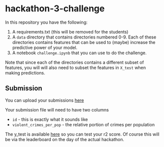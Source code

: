 # hackathon-3-challenge

In this repository you have the following:

1. A requirements.txt (this will be removed for the students)
1. A `data` directory that contains directories numbered 0-9.
   Each of these directories contains features that can be used
   to (maybe) increase the predictive power of your model.
1. A notebook `challenge.ipynb` that you can use to do the challenge.

Note that since each of the directories contains a different subset of
features, you will will also need to subset the features in `X_test` when
making predictions.

## Submission

You can upload your submissions [here](http://hackathon-3.lisbondatascience.org)

Your submission file will need to have two columns

- `id` - this is exactly what it sounds like
- `violent_crimes_per_pop` - the relative portion of crimes per population

The y_test is available [here](https://github.com/hershaw/hackathon-3-prep-private) so you
can test your r2 score. Of course this will be via the leaderboard on the day of the actual hackathon.
